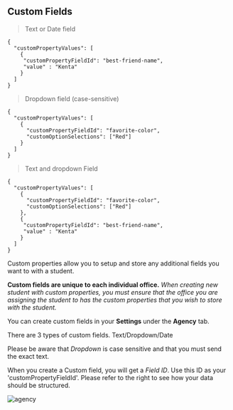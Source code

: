 ## Custom Fields

> Text or Date field

```
{
  "customPropertyValues": [
    {
     "customPropertyFieldId": "best-friend-name",
     "value" : "Kenta"
    }
  ]
}
```

> Dropdown field (case-sensitive)

```
{
  "customPropertyValues": [
    {
      "customPropertyFieldId": "favorite-color",
      "customOptionSelections": ["Red"]
    }
  ]
}
```

> Text and dropdown Field

```
{
  "customPropertyValues": [
    {
      "customPropertyFieldId": "favorite-color",
      "customOptionSelections": ["Red"]
    },
    {
     "customPropertyFieldId": "best-friend-name",
     "value" : "Kenta"
    }
  ]
}
```

Custom properties allow you to setup and store any additional fields you want to with a student.

**Custom fields are unique to each individual office.** *When creating 
new student with custom properties, you must ensure that the office you are assigning the student to has the custom properties that you wish to store with the student.*

You can create custom fields in your **Settings** under the **Agency** tab.

There are 3 types of custom fields. Text/Dropdown/Date

Please be aware that *Dropdown* is case sensitive and that you must send the exact text.

When you create a Custom field, you will get a *Field ID*. Use this ID as your 'customPropertyFieldId'. Please refer to the right to see how your data should be structured.

![agency](customField.png)